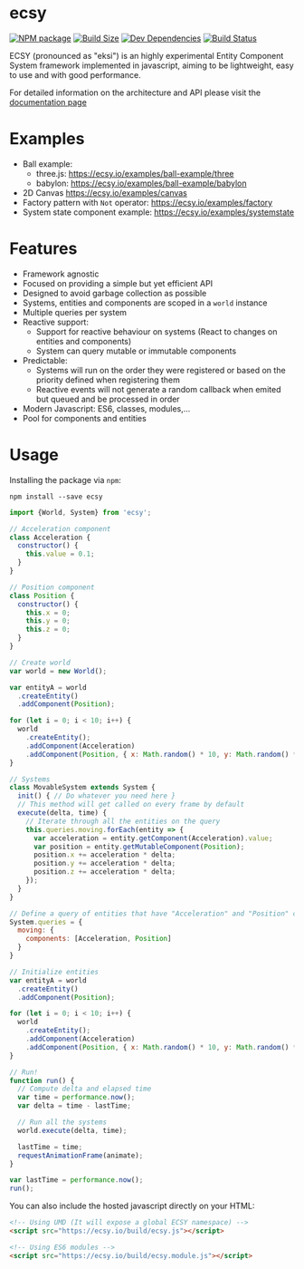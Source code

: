 # ecsy

[![NPM package][npm]][npm-url]
[![Build Size][build-size]][build-size-url]
[![Dev Dependencies][dev-dependencies]][dev-dependencies-url]
[![Build Status][build-status]][build-status-url]
<!--[![Language Grade][lgtm]][lgtm-url]
[![Dependencies][dependencies]][dependencies-url]-->

ECSY (pronounced as "eksi") is an highly experimental Entity Component System framework implemented in javascript, aiming to be lightweight, easy to use and with good performance.

For detailed information on the architecture and API please visit the [documentation page](https://ecsy.io/docs/#/)

# Examples
- Ball example:
  - three.js: https://ecsy.io/examples/ball-example/three
  - babylon: https://ecsy.io/examples/ball-example/babylon
- 2D Canvas https://ecsy.io/examples/canvas
- Factory pattern with `Not` operator: https://ecsy.io/examples/factory
- System state component example: https://ecsy.io/examples/systemstate

# Features
- Framework agnostic
- Focused on providing a simple but yet efficient API
- Designed to avoid garbage collection as possible
- Systems, entities and components are scoped in a `world` instance
- Multiple queries per system
- Reactive support:
  - Support for reactive behaviour on systems (React to changes on entities and components)
  - System can query mutable or immutable components
- Predictable:
  - Systems will run on the order they were registered or based on the priority defined when registering them
  - Reactive events will not generate a random callback when emited but queued and be processed in order
- Modern Javascript: ES6, classes, modules,...
- Pool for components and entities

# Usage

Installing the package via `npm`:

```
npm install --save ecsy
```

```javascript
import {World, System} from 'ecsy';

// Acceleration component
class Acceleration {
  constructor() {
    this.value = 0.1;
  }
}

// Position component
class Position {
  constructor() {
    this.x = 0;
    this.y = 0;
    this.z = 0;
  }
}

// Create world
var world = new World();

var entityA = world
  .createEntity()
  .addComponent(Position);

for (let i = 0; i < 10; i++) {
  world
    .createEntity();
    .addComponent(Acceleration)
    .addComponent(Position, { x: Math.random() * 10, y: Math.random() * 10, z: 0});
}

// Systems
class MovableSystem extends System {
  init() { // Do whatever you need here }
  // This method will get called on every frame by default
  execute(delta, time) {
    // Iterate through all the entities on the query
    this.queries.moving.forEach(entity => {
      var acceleration = entity.getComponent(Acceleration).value;
      var position = entity.getMutableComponent(Position);
      position.x += acceleration * delta;
      position.y += acceleration * delta;
      position.z += acceleration * delta;
    });
  }
}

// Define a query of entities that have "Acceleration" and "Position" components
System.queries = {
  moving: {
    components: [Acceleration, Position]
  }
}

// Initialize entities
var entityA = world
  .createEntity()
  .addComponent(Position);

for (let i = 0; i < 10; i++) {
  world
    .createEntity();
    .addComponent(Acceleration)
    .addComponent(Position, { x: Math.random() * 10, y: Math.random() * 10, z: 0});
}

// Run!
function run() {
  // Compute delta and elapsed time
  var time = performance.now();
  var delta = time - lastTime;

  // Run all the systems
  world.execute(delta, time);

  lastTime = time;
  requestAnimationFrame(animate);
}

var lastTime = performance.now();
run();
```

You can also include the hosted javascript directly on your HTML:

```html
<!-- Using UMD (It will expose a global ECSY namespace) -->
<script src="https://ecsy.io/build/ecsy.js"></script>

<!-- Using ES6 modules -->
<script src="https://ecsy.io/build/ecsy.module.js"></script>
```

[npm]: https://img.shields.io/npm/v/ecsy.svg
[npm-url]: https://www.npmjs.com/package/ecsy
[build-size]: https://badgen.net/bundlephobia/minzip/ecsy
[build-size-url]: https://bundlephobia.com/result?p=ecsy
[dependencies]: https://img.shields.io/david/fernandojsg/ecsy.svg
[dependencies-url]: https://david-dm.org/fernandojsg/ecsy
[dev-dependencies]: https://img.shields.io/david/dev/fernandojsg/ecsy.svg
[dev-dependencies-url]: https://david-dm.org/fernandojsg/ecsy#info=devDependencies
[lgtm]: https://img.shields.io/lgtm/grade/javascript/g/fernandojsg/ecsy.svg?label=code%20quality
[lgtm-url]: https://lgtm.com/projects/g/fernandojsg/ecsy/
[build-status]: https://travis-ci.com/fernandojsg/ecsy.svg?branch=master
[build-status-url]: https://travis-ci.com/fernandojsg/ecsy

